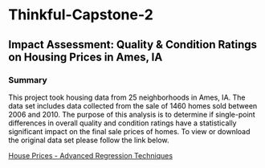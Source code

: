# Thinkful-Capstone-2

<h2>Impact Assessment: Quality & Condition Ratings on Housing Prices in Ames, IA</h2>

<body text="black">

<h3>Summary</h3>

<p>This project took housing data from 25 neighborhoods in Ames, IA. The data set includes data collected from the sale of 1460 homes sold between 2006 and 2010. The purpose of this analysis is to determine if single-point differences in overall quality and condition ratings have a statistically significant impact on the final sale prices of homes. To view or download the original data set please follow the link below.</p>

<a href="https://www.kaggle.com/c/house-prices-advanced-regression-techniques/data">House Prices - Advanced Regression Techniques</a>
